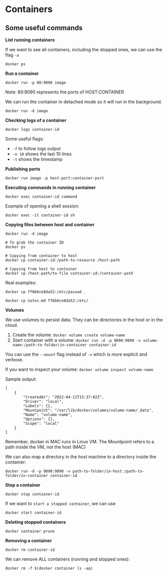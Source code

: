 # Containers

<!-- TODO:
  What is a container
 -->

## Some useful commands

**List running containers**

If we want to see all containers, including the stopped ones, we can use the flag `-a`

```shell
docker ps
```

**Run a container**

```shell
docker run -p 80:9090 image
```

Note: 80:9090 represents the ports of HOST:CONTAINER


We can run the container in detached mode so it will run in the background.

```shell
docker run -d image
```

**Checking logs of a container**

```shell
docker logs container-id
```

Some useful flags:

* `-f` to follow logs output
* `-n 10` shows the last 10 lines
* `-t` shows the timestamp

**Publishing ports**

```shell
docker run image -p host-port:container-port
```

**Executing commands in running container**

```shell
docker exec container-id command
```

Example of opening a shell session:

```shell
docker exec -it container-id sh
```

**Copying files between host and container**

```shell
docker run -d image

# To grab the container ID
docker ps

# Copying from container to host
docker cp container-id:/path-to-resource /host-path

# Copying from host to container
docker cp /host-path/to-file container-id:/container-path
```

Real examples:
```
docker cp ff6b6ce8da52:/etc/passwd .

docker cp notes.md ff6b6ce8da52:/etc/
```

**Volumes**

We use volumes to persist data.
They can be directories in the host or in the cloud.

1. Create the volume: `docker volume create volume-name`
2. Start container with a volume: `docker run -d -p 9090:9090 -v volume-name:/path-to-folder/in-container container-id`

You can use the `--mount` flag instead of `-v` which is more explicit and verbose.

If you want to inspect your volume: `docker volume inspect volume-name`

Sample output:

```shell
[
    {
        "CreatedAt": "2022-04-11T15:37:02Z",
        "Driver": "local",
        "Labels": {},
        "Mountpoint": "/var/lib/docker/volumes/volume-name/_data",
        "Name": "volume-name",
        "Options": {},
        "Scope": "local"
    }
]
```

Remember, docker in MAC runs in Linux VM. The Mountpoint refers to a path inside the VM, not the host (MAC)

We can also map a directory in the host machine to a directory inside the container:

```shell
docker run -d -p 9090:9090 -v path-to-folder/in-host:/path-to-folder/in-container container-id
```

**Stop a container**

```shell
docker stop container-id
```

If we want to `start a stopped container`, we can use

```shell
docker start container-id
```

**Deleting stopped containers**

```shell
docker container prune
```

**Removing a container**

```shell
docker rm container-id
```

We can remove ALL containers (running and stopped ones):

```shell
docker rm -f $(docker container ls -aq)
```